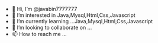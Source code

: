 - 👋 Hi, I’m @javabin7777777
- 👀 I’m interested in Java,Mysql,Html,Css,Javascript
- 🌱 I’m currently learning ...Java,Mysql,Html,Css,Javascript
- 💞️ I’m looking to collaborate on ...
- 📫 How to reach me ...

<!---
javabin7777777/javabin7777777 is a ✨ special ✨ repository because its `README.md` (this file) appears on your GitHub profile.
You can click the Preview link to take a look at your changes.
--->
